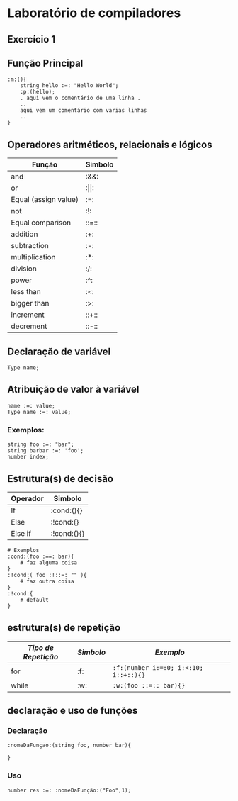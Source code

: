 # Laboratório de compiladores 

## Exercício 1

## Função Principal
```
:m:(){
    string hello :=: "Hello World";
    :p:(hello);
    . aqui vem o comentário de uma linha .
    ..
    aqui vem um comentário com varias linhas
    ..
}
```
## Operadores aritméticos, relacionais e lógicos
|Função|Simbolo|
|---|---|
and|:&&:
or|:\|\|:
Equal (assign value)|:=:
not|:!:
Equal comparison|::=::
addition|:+:
subtraction|:-:
multiplication|:*:
division|:/:
power|:^:
less than|:<:|
bigger than|:>:|
increment|::+::|
decrement|::-::|

## Declaração de variável 
```
Type name;
```
## Atribuição de valor à variável 
```
name :=: value;
Type name :=: value;
```
### Exemplos:
```
string foo :=: "bar";
string barbar :=: 'foo';
number index;
```
## Estrutura(s) de decisão 
|Operador|Simbolo|
|---|---|
|If|:cond:(){}|
|Else|:!cond:{}|
|Else if|:!cond:(){}|
```
# Exemplos
:cond:(foo :==: bar){
    # faz alguma coisa
}
:!cond:( foo :!::=: "" ){
    # faz outra coisa    
}
:!cond:{
    # default
}
```

## estrutura(s) de repetição
|*Tipo de Repetição*|*Simbolo*|*Exemplo*|
|---|---|---|
|for|:f:|```:f:(number i:=:0; i:<:10; i::+::){}```|
|while|:w:|```:w:(foo ::=:: bar){}```|


## declaração e uso de funções
### Declaração
```
:nomeDaFunçao:(string foo, number bar){

}
```

### Uso
```
number res :=: :nomeDaFunção:("Foo",1);
```
